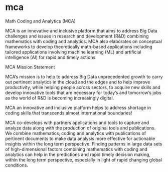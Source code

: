 # mca
Math Coding and Analytics (MCA)

MCA is an innovative and inclusive platform that aims to address Big Data challenges and issues in research and development (R&D) combining mathematics with coding and analytics. MCA also elaborates on conceptual frameworks to develop theoretically math-based applications including tailored applications involving machine learning (ML) and artificial intelligence (AI) for rapid and timely actions

MCA Mission Statement

MCA’s mission is to help to address Big Data unprecedented growth to carry out pertinent analytics in the cloud and the edges and to help improve productivity, while helping people across sectors, to acquire new skills and develop innovative tools that are necessary for today’s and tomorrow’s jobs as the world of R&D is becoming increasingly digital.

MCA an innovative and inclusive platform helps to address shortage in coding skills that transcends almost international boundaries!

MCA co-develops with partners applications and tools to capture and analyze data along with the production of original tools and publications. We combine mathematics, coding and analytics with publications of pertinent documents to make data analysis more effective for actionable insights within the long term perspective. Finding patterns in large data sets of high-dimensional factors combining mathematics with coding and analytics can help in the predictions and rapid timely decision making, within the long term perspective, especially in light of rapid changing global conditions.

